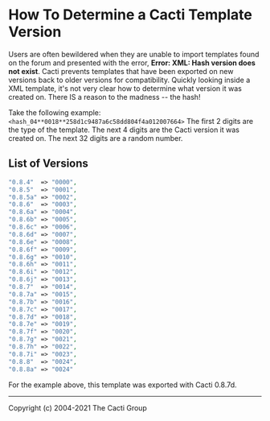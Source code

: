 # How To Determine a Cacti Template Version

Users are often bewildered when they are unable to import templates found on
the forum and presented with the error, **Error: XML: Hash version does not
exist**.  Cacti prevents templates that have been exported on new versions back
to older versions for compatibility. Quickly looking inside a XML template,
it's not very clear how to determine what version it was created on.  There IS
a reason to the madness -- the hash!

Take the following example: `<hash_04**0018**258d1c9487a6c58dd804f4a012007664>`
The first 2 digits are the type of the template.
The next 4 digits are the Cacti version it was created on.
The next 32 digits are a random number.

## List of Versions

```php
"0.8.4"  => "0000",
"0.8.5"  => "0001",
"0.8.5a" => "0002",
"0.8.6"  => "0003",
"0.8.6a" => "0004",
"0.8.6b" => "0005",
"0.8.6c" => "0006",
"0.8.6d" => "0007",
"0.8.6e" => "0008",
"0.8.6f" => "0009",
"0.8.6g" => "0010",
"0.8.6h" => "0011",
"0.8.6i" => "0012",
"0.8.6j" => "0013",
"0.8.7"  => "0014",
"0.8.7a" => "0015",
"0.8.7b" => "0016",
"0.8.7c" => "0017",
"0.8.7d" => "0018",
"0.8.7e" => "0019",
"0.8.7f" => "0020",
"0.8.7g" => "0021",
"0.8.7h" => "0022",
"0.8.7i" => "0023",
"0.8.8"  => "0024",
"0.8.8a" => "0024"
```

For the example above, this template was exported with Cacti 0.8.7d.

---
Copyright (c) 2004-2021 The Cacti Group
